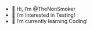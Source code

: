 - 👋 Hi, I’m @TheNonSmoker
- 👀 I’m interested in Testing!
- 🌱 I’m currently learning Coding!

<!---
TheNonSmoker/TheNonSmoker is a ✨ special ✨ repository because its `README.md` (this file) appears on your GitHub profile.
You can click the Preview link to take a look at your changes.
--->
